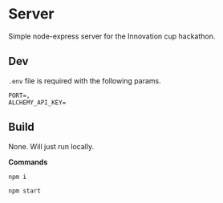 # Server

Simple node-express server for the Innovation cup hackathon.

## Dev

`.env` file is required with the following params.

```
PORT=,
ALCHEMY_API_KEY=
```

## Build

None. Will just run locally.

**Commands**

`npm i`

`npm start`
